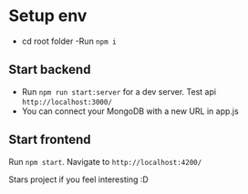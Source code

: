 # Setup env

- cd root folder
 -Run `npm i`

## Start backend

- Run `npm run start:server` for a dev server. Test api `http://localhost:3000/`
- You can connect your MongoDB with a new URL in app.js

## Start frontend

Run `npm start`. Navigate to `http://localhost:4200/`

Stars project if you feel interesting :D